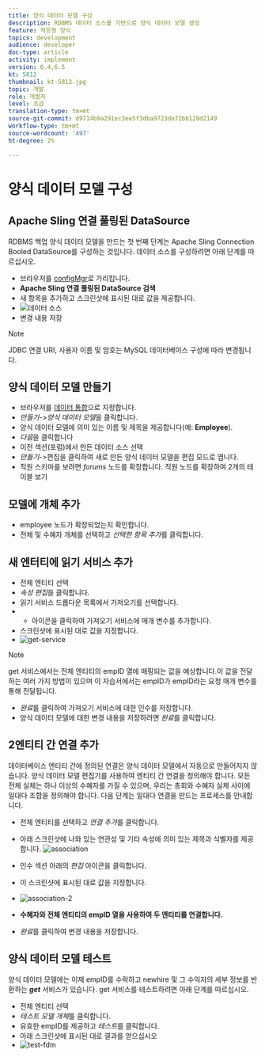 ```yaml
---
title: 양식 데이터 모델 구성
description: RDBMS 데이터 소스를 기반으로 양식 데이터 모델 생성
feature: 적응형 양식
topics: development
audience: developer
doc-type: article
activity: implement
version: 6.4,6.5
kt: 5812
thumbnail: kt-5812.jpg
topic: 개발
role: 개발자
level: 초급
translation-type: tm+mt
source-git-commit: d9714b9a291ec3ee5f3dba9723de72bb120d2149
workflow-type: tm+mt
source-wordcount: '497'
ht-degree: 2%

---
```




# 양식 데이터 모델 구성

## Apache Sling 연결 풀링된 DataSource

RDBMS 백업 양식 데이터 모델을 만드는 첫 번째 단계는 Apache Sling Connection Booled DataSource를 구성하는 것입니다. 데이터 소스를 구성하려면 아래 단계를 따르십시오.

* 브라우저를 [configMgr](http://localhost:4502/system/console/configMgr)로 가리킵니다.
* **Apache Sling 연결 풀링된 DataSource 검색**
* 새 항목을 추가하고 스크린샷에 표시된 대로 값을 제공합니다.
* ![데이터 소스](assets/data-source.png)
* 변경 내용 저장

>[!NOTE]
>JDBC 연결 URI, 사용자 이름 및 암호는 MySQL 데이터베이스 구성에 따라 변경됩니다.


## 양식 데이터 모델 만들기

* 브라우저를 [데이터 통합](http://localhost:4502/aem/forms.html/content/dam/formsanddocuments-fdm)으로 지정합니다.
* _만들기_->_양식 데이터 모델_&#x200B;을 클릭합니다.
* 양식 데이터 모델에 의미 있는 이름 및 제목을 제공합니다(예: **Employee**).
* _다음_&#x200B;을 클릭합니다
* 이전 섹션(포럼)에서 만든 데이터 소스 선택
* _만들기_->편집을 클릭하여 새로 만든 양식 데이터 모델을 편집 모드로 엽니다.
* 직원 스키마를 보려면 _forums_ 노드를 확장합니다. 직원 노드를 확장하여 2개의 테이블 보기

## 모델에 개체 추가

* employee 노드가 확장되었는지 확인합니다.
* 전체 및 수혜자 개체를 선택하고 _선택한 항목 추가_&#x200B;를 클릭합니다.

## 새 엔터티에 읽기 서비스 추가

* 전체 엔티티 선택
* _속성 편집_&#x200B;을 클릭합니다.
* 읽기 서비스 드롭다운 목록에서 가져오기를 선택합니다.
* + 아이콘을 클릭하여 가져오기 서비스에 매개 변수를 추가합니다.
* 스크린샷에 표시된 대로 값을 지정합니다.
* ![get-service](assets/get-service.png)
>[!NOTE]
> get 서비스에서는 전체 엔티티의 empID 열에 매핑되는 값을 예상합니다.이 값을 전달하는 여러 가지 방법이 있으며 이 자습서에서는 empID가 empID라는 요청 매개 변수를 통해 전달됩니다.
* _완료_&#x200B;를 클릭하여 가져오기 서비스에 대한 인수를 저장합니다.
* 양식 데이터 모델에 대한 변경 내용을 저장하려면 _완료_&#x200B;를 클릭합니다.

## 2엔티티 간 연결 추가

데이터베이스 엔티티 간에 정의된 연결은 양식 데이터 모델에서 자동으로 만들어지지 않습니다. 양식 데이터 모델 편집기를 사용하여 엔티티 간 연결을 정의해야 합니다. 모든 전체 실체는 하나 이상의 수혜자를 가질 수 있으며, 우리는 총회와 수혜자 실체 사이에 일대다 조합을 정의해야 합니다.
다음 단계는 일대다 연결을 만드는 프로세스를 안내합니다.

* 전체 엔티티를 선택하고 _연결 추가_&#x200B;를 클릭합니다.
* 아래 스크린샷에 나와 있는 연관성 및 기타 속성에 의미 있는 제목과 식별자를 제공합니다.
   ![association](assets/association-entities-1.png)

* 인수 섹션 아래의 _편집_ 아이콘을 클릭합니다.

* 이 스크린샷에 표시된 대로 값을 지정합니다.
* ![association-2](assets/association-entities.png)
* **수혜자와 전체 엔티티의 empID 열을 사용하여 두 엔티티를 연결합니다.**
* _완료_&#x200B;를 클릭하여 변경 내용을 저장합니다.

## 양식 데이터 모델 테스트

양식 데이터 모델에는 이제 empID를 수락하고 newhire 및 그 수익자의 세부 정보를 반환하는 **_get_** 서비스가 있습니다. get 서비스를 테스트하려면 아래 단계를 따르십시오.

* 전체 엔티티 선택
* _테스트 모델 개체_&#x200B;를 클릭합니다.
* 유효한 empID를 제공하고 _테스트_&#x200B;를 클릭합니다.
* 아래 스크린샷에 표시된 대로 결과를 얻으십시오
* ![test-fdm](assets/test-form-data-model.png)
